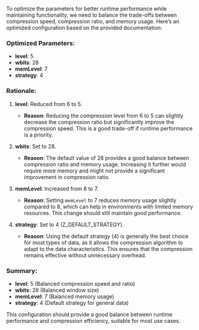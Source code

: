 To optimize the parameters for better runtime performance while maintaining functionality, we need to balance the trade-offs between compression speed, compression ratio, and memory usage. Here’s an optimized configuration based on the provided documentation:

### Optimized Parameters:
- **level**: 5
- **wbits**: 28
- **memLevel**: 7
- **strategy**: 4

### Rationale:
1. **level**: Reduced from 6 to 5.
   - **Reason**: Reducing the compression level from 6 to 5 can slightly decrease the compression ratio but significantly improve the compression speed. This is a good trade-off if runtime performance is a priority.

2. **wbits**: Set to 28.
   - **Reason**: The default value of 28 provides a good balance between compression ratio and memory usage. Increasing it further would require more memory and might not provide a significant improvement in compression ratio.

3. **memLevel**: Increased from 8 to 7.
   - **Reason**: Setting `memLevel` to 7 reduces memory usage slightly compared to 8, which can help in environments with limited memory resources. This change should still maintain good performance.

4. **strategy**: Set to 4 (Z_DEFAULT_STRATEGY).
   - **Reason**: Using the default strategy (4) is generally the best choice for most types of data, as it allows the compression algorithm to adapt to the data characteristics. This ensures that the compression remains effective without unnecessary overhead.

### Summary:
- **level**: 5 (Balanced compression speed and ratio)
- **wbits**: 28 (Balanced window size)
- **memLevel**: 7 (Balanced memory usage)
- **strategy**: 4 (Default strategy for general data)

This configuration should provide a good balance between runtime performance and compression efficiency, suitable for most use cases.